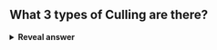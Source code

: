 ## What 3 types of Culling are there?
<details>
<summary><b>Reveal answer</b></summary>
View-Frustrum Culling<br>Back-face culling<br>Occlusion Culling
</details>
